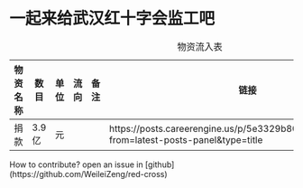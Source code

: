 # 一起来给武汉红十字会监工吧



<table id="">
    <caption>物资流入表</caption>
    <thead>
        <tr>
            <th>物资名称</th>
            <th>数目</th>
            <th>单位</th>
            <th>流向</th>
            <th>备注</th>
            <th>链接</th>
        </tr>
    </thead>
    <tbody>
        <tr>
            <td align="left">捐款</td>
            <td align="left">3.9亿</td>
            <td align="left">元</td>
            <td align="left"></td>
            <td align="left"></td>
            <td align="left">https://posts.careerengine.us/p/5e3329b80b20de7b7d61731f?from=latest-posts-panel&amp;type=title</td>
        </tr>
    </tbody>
</table>
How to contribute? open an issue in [github](https://github.com/WeileiZeng/red-cross)
